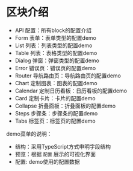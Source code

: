 # 区块介绍

- API 配置：所有block的配置介绍
- Form 表单：表单类型的配置demo
- List 列表：列表类型的配置demo
- Table 列表：表格类型的配置demo
- Dialog 弹窗：弹窗类型的配置demo
- Error 错误页：错误页的配置demo
- Router 导航路由页：导航路由页的配置demo
- Chart 定制图表：图表的配置demo
- Calendar 定制日历看板：日历看板的配置demo
- Card 定制卡片：卡片的配置demo
- Collapse 折叠面板：折叠面板的配置demo
- Steps 步骤条：步骤条的配置demo
- Tabs 标签页：标签页的配置demo

demo菜单的说明：

- 结构：采用TypeScript方式申明字段结构
- 预览：根据 `配置` 展示的可视化界面
- 配置: demo使用的配置数据
